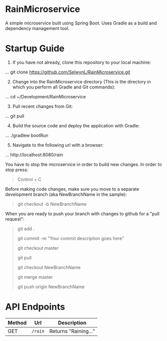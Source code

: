 # RainMicroservice
A simple microservice built using Spring Boot. Uses Gradle as a build and dependency management tool.

# Startup Guide
1. If you have not already, clone this repository to your local machine:

... git clone https://github.com/SelwynL/RainMicroservice.git

2. Change into the RainMicroservice directory (This is the directory in which you perform all Gradle and Git commands):

... cd ~/Development/RainMicroservice

3. Pull recent changes from Git:

... git pull

4. Build the source code and deploy the application with Gradle:

... ./gradlew bootRun

5. Navigate to the following url with a browser:

... http://localhost:8080/rain

You have to stop the microservice in order to build new changes. In order to stop press:
>Control + C

Before making code changes, make sure you move to a separate development branch (aka NewBranchName in the sample):
>git checkout -b NewBranchName

When you are ready to push your branch with changes to github for a "pull request":
>git add .
>
>git commit -m "Your commit description goes here"
>
>git checkout master
>
>git pull
>
>git checkout NewBranchName
>
>git merge master
>
>git push origin NewBranchName

# API Endpoints

| Method  | Url             | Description                        |
|---------|-----------------| -----------------------------------|
| GET     | `/rain`         | Returns "Raining..."               |
